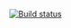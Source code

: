 [![Build status](https://ci.appveyor.com/api/projects/status/6h2c1rtu4uhgsyec?svg=true)](https://ci.appveyor.com/project/LuNTIK969/postman)